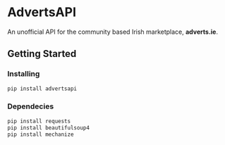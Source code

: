 # AdvertsAPI

An unofficial API for the community based Irish marketplace, **adverts.ie**.

## Getting Started

### Installing

``` sh
pip install advertsapi
```

### Dependecies

``` sh
pip install requests
pip install beautifulsoup4 
pip install mechanize
```